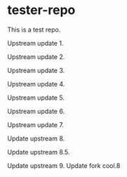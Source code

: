 # tester-repo
This is a test repo.

Upstream update 1.

Upstream update 2.

Upstream update 3.

Upstream update 4.

Upstream update 5.

Upstream update 6.

Upstream update 7.

Update upstream 8.

Update upstream 8.5.

Update upstream 9.
Update fork cool.8
